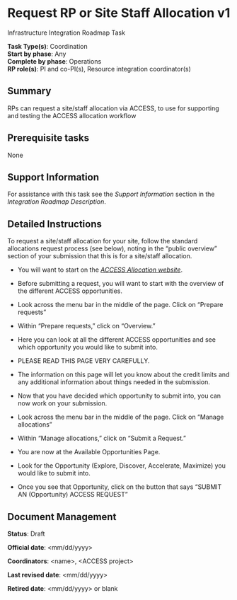 # Request RP or Site Staff Allocation v1

Infrastructure Integration Roadmap Task

**Task Type(s)**: Coordination  
**Start by phase**: Any  
**Complete by phase**: Operations  
**RP role(s)**: PI and co-PI(s), Resource integration coordinator(s)

## Summary

RPs can request a site/staff allocation via ACCESS, to use for supporting and testing the ACCESS allocation workflow

## Prerequisite tasks

None

## Support Information

For assistance with this task see the *Support Information* section in the *Integration Roadmap Description*.

## Detailed Instructions

To request a site/staff allocation for your site, follow the standard allocations request process (see below), noting in the “public overview” section of your submission that this is for a site/staff allocation.

- You will want to start on the [*ACCESS Allocation website*](https://allocations.access-ci.org/).

- Before submitting a request, you will want to start with the overview of the different ACCESS opportunities.

- Look across the menu bar in the middle of the page. Click on “Prepare requests”

- Within “Prepare requests,” click on “Overview.”

- Here you can look at all the different ACCESS opportunities and see which opportunity you would like to submit into.

- PLEASE READ THIS PAGE VERY CAREFULLY.

- The information on this page will let you know about the credit limits and any additional information about things needed in the submission.

- Now that you have decided which opportunity to submit into, you can now work on your submission.

- Look across the menu bar in the middle of the page. Click on “Manage allocations”

- Within “Manage allocations,” click on “Submit a Request.”

- You are now at the Available Opportunities Page.

- Look for the Opportunity (Explore, Discover, Accelerate, Maximize) you would like to submit into.

- Once you see that Opportunity, click on the button that says “SUBMIT AN (Opportunity) ACCESS REQUEST”

## Document Management

**Status**: Draft

**Official date**: \<mm/dd/yyyy\>

**Coordinators**: \<name\>, \<ACCESS project\>

**Last revised date**: \<mm/dd/yyyy\>

**Retired date**: \<mm/dd/yyyy\> or blank
